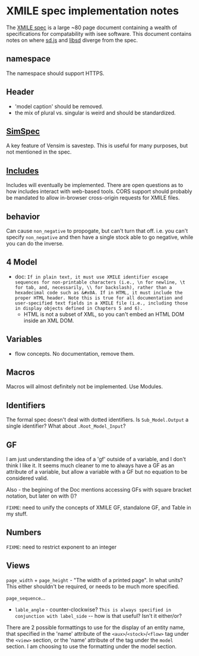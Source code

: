 XMILE spec implementation notes
===============================

The [XMILE
spec](http://docs.oasis-open.org/xmile/xmile/v1.0/cos01/xmile-v1.0-cos01.html)
is a large ~80 page document containing a wealth of specifications for
compatability with isee software.  This document contains notes on
where [sd.js](https://github.com/sdlabs/sd.js) and
[libsd](https://github.com/sdlabs/libsd) diverge from the spec.

namespace
---------

The namespace should support HTTPS.

Header
------

- 'model caption' should be removed.
- the mix of plural vs. singular is weird and should be standardized.

[SimSpec](http://docs.oasis-open.org/xmile/xmile/v1.0/cos01/xmile-v1.0-cos01.html#_Toc426543481)
---------

A key feature of Vensim is savestep.  This is useful for many
purposes, but not mentioned in the spec.

[Includes](http://docs.oasis-open.org/xmile/xmile/v1.0/cos01/xmile-v1.0-cos01.html#_Toc426543489)
--------

Includes will eventually be implemented.  There are open questions as
to how includes interact with web-based tools.  CORS support should
probably be mandated to allow in-browser cross-origin requests for
XMILE files.

behavior
--------

Can cause `non_negative` to propogate, but can't turn that off.
i.e. you can't specify `non_negative` and then have a single stock
able to go negative, while you can do the inverse.

4 Model
-------

- doc: `If in plain text, it must use XMILE identifier escape
  sequences for non-printable characters (i.e., \n for newline, \t for
  tab, and, necessarily, \\ for backslash), rather than a hexadecimal
  code such as &#x0A. If in HTML, it must include the proper HTML
  header. Note this is true for all documentation and user-specified
  text fields in a XMILE file (i.e., including those in display
  objects defined in Chapters 5 and 6).`
  - HTML is not a subset of XML, so you can't embed an HTML DOM inside
    an XML DOM.

Variables
---------

- flow concepts.  No documentation, remove them.

Macros
------

Macros will almost definitely not be implemented.  Use Modules.

Identifiers
-----------

The formal spec doesn't deal with dotted identifiers.  Is
`Sub_Model.Output` a single identifier?  What about
`.Root_Model_Input`?

GF
--

I am just understanding the idea of a 'gf' outside of a variable, and
I don't think I like it.  It seems much cleaner to me to always have a
GF as an attribute of a variable, but allow a variable with a GF but
no equation to be considered valid.

Also - the begining of the Doc mentions accessing GFs with square
bracket notation, but later on with ()?

`FIXME`: need to unify the concepts of XMILE GF, standalone GF, and
Table in my stuff.

Numbers
-------

`FIXME`: need to restrict exponent to an integer


Views
-----

`page_width` + `page_height` - "The width of a printed page".  In what
units?  This either shouldn't be required, or needs to be much more
specified.

`page_sequence`...

- `lable_angle` - counter-clockwise? `This is always specified in conjunction with label_side` -- how is that useful?  Isn't it either/or?

There are 2 possible formattings to use for the display of an entity
name, that specified in the 'name' attribute of the
`<aux>`/`<stock>`/`<flow>` tag under the `<view>` section, or the
'name' attribute of the tag under the `model` section.  I am choosing
to use the formatting under the model section.
